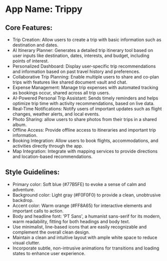 # **App Name**: Trippy

## Core Features:

- Trip Creation: Allow users to create a trip with basic information such as destination and dates.
- AI Itinerary Planner: Generates a detailed trip itinerary tool based on user inputs like destination, dates, interests, and budget, including points of interest.
- Personalized Dashboard: Display user-specific trip recommendations and information based on past travel history and preferences.
- Collaborative Trip Planning: Enable multiple users to share and co-plan trips with features like shared document vault and chat.
- Expense Management: Manage trip expenses with automated tracking as bookings occur, shared across all trip users.
- AI-Powered Personal Trip Assistant: Sends timely reminders and helps optimize trip time with activity recommendations, based on live data.
- Real-Time Notifications: Notify users of important updates such as flight changes, weather alerts, and local events.
- Photo Sharing: allow users to share photos from their trips in a shared album.
- Offline Access: Provide offline access to itineraries and important trip information.
- Booking Integration: Allow users to book flights, accommodations, and activities directly through the app.
- Map Integration: Integrate with mapping services to provide directions and location-based recommendations.


## Style Guidelines:

- Primary color: Soft blue (#77B5FE) to evoke a sense of calm and adventure.
- Background color: Light gray (#F0F0F0) to provide a clean, unobtrusive backdrop.
- Accent color: Warm orange (#FF8A65) for interactive elements and important calls to action.
- Body and headline font: 'PT Sans', a humanist sans-serif for its modern, warm readability, fitting for both headings and body text.
- Use minimalist, line-based icons that are easily recognizable and complement the overall clean design.
- Maintain a clean and intuitive layout with ample white space to reduce visual clutter.
- Incorporate subtle, non-intrusive animations for transitions and loading states to enhance user experience.